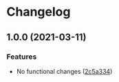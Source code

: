 # Changelog

## 1.0.0 (2021-03-11)


### Features

* No functional changes ([2c5a334](https://www.github.com/fortify-ps/fortify-ssc-parser-symfony-security-checker/commit/2c5a3343a5807a5528ae9db50d35dc363b0a5349))
